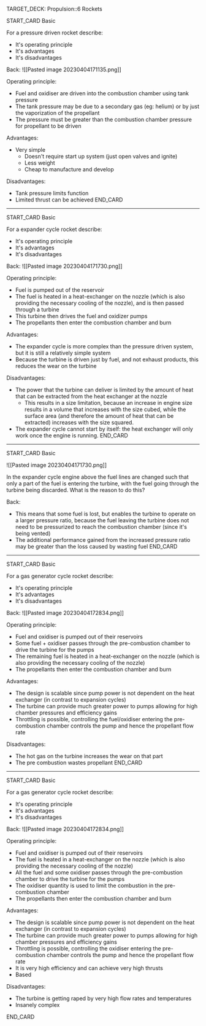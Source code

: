 TARGET_DECK: Propulsion::6 Rockets



START_CARD
Basic

For a pressure driven rocket describe:
- It's operating principle
- It's advantages
- It's disadvantages

Back: 
![[Pasted image 20230404171135.png]]

Operating principle:
- Fuel and oxidiser are driven into the combustion chamber using tank pressure
- The tank pressure may be due to a secondary gas (eg: helium) or by just the vaporization of the propellant
- The pressure must be greater than the combustion chamber pressure for propellant to be driven

Advantages:
- Very simple
	- Doesn't require start up system (just open valves and ignite)
	- Less weight
	- Cheap to manufacture and develop

Disadvantages: 
- Tank pressure limits function
- Limited thrust can be achieved
END_CARD

-------

START_CARD
Basic

For a expander cycle rocket describe:
- It's operating principle
- It's advantages
- It's disadvantages

Back: 
![[Pasted image 20230404171730.png]]

Operating principle:
- Fuel is pumped out of the reservoir
- The fuel is heated in a heat-exchanger on the nozzle (which is also providing the necessary cooling of the nozzle), and is then passed through a turbine
- This turbine then drives the fuel and oxidizer pumps
- The propellants then enter the combustion chamber and burn

Advantages:
- The expander cycle is more complex than the pressure driven system, but it is still a relatively simple system
- Because the turbine is driven just by fuel, and not exhaust products, this reduces the wear on the turbine 

Disadvantages: 
- The power that the turbine can deliver is limited by the amount of heat that can be extracted from the heat exchanger at the nozzle
	- This results in a size limitation, because an increase in engine size results in a volume that increases with the size cubed, while the surface area (and therefore the amount of heat that can be extracted) increases with the size squared.
- The expander cycle cannot start by itself: the heat exchanger will only work once the engine is running.
END_CARD


--------

START_CARD
Basic

![[Pasted image 20230404171730.png]]

In the expander cycle engine above the fuel lines are changed such that only a part of the fuel is entering the turbine, with the fuel going through the turbine being discarded. What is the reason to do this?

Back:  
-  This means that some fuel is lost, but enables the turbine to operate on a larger pressure ratio, because the fuel leaving the turbine does not need to be pressurized to reach the combustion chamber (since it's being vented)
- The additional performance gained from the increased pressure ratio may be greater than the loss caused by wasting fuel
END_CARD




-------

START_CARD
Basic

For a gas generator cycle rocket describe:
- It's operating principle
- It's advantages
- It's disadvantages

Back: 
![[Pasted image 20230404172834.png]]

Operating principle:
- Fuel and oxidiser is pumped out of their reservoirs
- Some fuel + oxidiser passes through the pre-combustion chamber to drive the turbine for the pumps
- The remaining fuel is heated in a heat-exchanger on the nozzle (which is also providing the necessary cooling of the nozzle) 
- The propellants then enter the combustion chamber and burn

Advantages:
- The design is scalable since pump power is not dependent on the heat exchanger (in contrast to expansion cycles)
- The turbine can provide much greater power to pumps allowing for high chamber pressures and efficiency gains
- Throttling is possible, controlling the fuel/oxidiser entering the pre-combustion chamber controls the pump and hence the propellant flow rate

Disadvantages: 
- The hot gas on the turbine increases the wear on that part
- The pre combustion wastes propellant
END_CARD


--------

START_CARD
Basic

For a gas generator cycle rocket describe:
- It's operating principle
- It's advantages
- It's disadvantages

Back: 
![[Pasted image 20230404172834.png]]

Operating principle:
- Fuel and oxidiser is pumped out of their reservoirs
- The  fuel is heated in a heat-exchanger on the nozzle (which is also providing the necessary cooling of the nozzle) 
- All the fuel and some oxidiser passes through the pre-combustion chamber to drive the turbine for the pumps
- The oxidiser quantity is used to limit the combustion in the pre-combustion chamber
- The propellants then enter the combustion chamber and burn

Advantages:
- The design is scalable since pump power is not dependent on the heat exchanger (in contrast to expansion cycles)
- The turbine can provide much greater power to pumps allowing for high chamber pressures and efficiency gains
- Throttling is possible, controlling the oxidiser entering the pre-combustion chamber controls the pump and hence the propellant flow rate
- It is very high efficiency and can achieve very high thrusts 
- Based

Disadvantages: 
-  The turbine is getting raped by very high flow rates and temperatures
- Insanely complex

END_CARD


